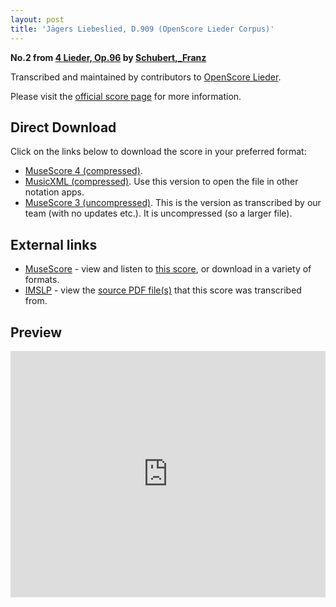 ```yaml
---
layout: post
title: 'Jägers Liebeslied, D.909 (OpenScore Lieder Corpus)'
---
```


__No.2 from [4 Lieder, Op.96](https://fourscoreandmore.org/openscore/lieder/Schubert,_Franz/4_Lieder,_Op.96/) by [Schubert,_Franz](https://fourscoreandmore.org/openscore/lieder/Schubert,_Franz)__

Transcribed and maintained by contributors to [OpenScore Lieder].

Please visit the [official score page] for more information.

[official score page]: https://musescore.com/openscore-lieder-corpus/scores/6486395
[OpenScore Lieder]: https://musescore.com/openscore-lieder-corpus

## Direct Download

Click on the links below to download the score in your preferred format:
- [MuseScore 4 (compressed)](https://github.com/openscore/lieder/blob/main/scores/Schubert,_Franz/4_Lieder,_Op.96/2_Jägers_Liebeslied,_D.909/lc6486395.mscz?raw=true).
- [MusicXML (compressed)](https://github.com/openscore/lieder/blob/main/scores/Schubert,_Franz/4_Lieder,_Op.96/2_Jägers_Liebeslied,_D.909/lc6486395.mxl?raw=true). Use this version to open the file in other notation apps.
- [MuseScore 3 (uncompressed)](https://github.com/openscore/lieder/blob/main/scores/Schubert,_Franz/4_Lieder,_Op.96/2_Jägers_Liebeslied,_D.909/lc6486395.mscx?raw=true). This is the version as transcribed by our team (with no updates etc.). It is uncompressed (so a larger file).

## External links

- [MuseScore] - view and listen to [this score][MuseScore], or download in a variety of formats.
- [IMSLP] - view the [source PDF file(s)][IMSLP] that this score was transcribed from.

[MuseScore]: https://musescore.com/score/6486395
[IMSLP]: https://imslp.org/wiki/Special:ReverseLookup/12778

## Preview

<iframe width="100%" height="394" src="https://musescore.com/openscore-lieder-corpus/scores/6486395/embed" frameborder="0" allowfullscreen allow="autoplay; fullscreen"></iframe>
